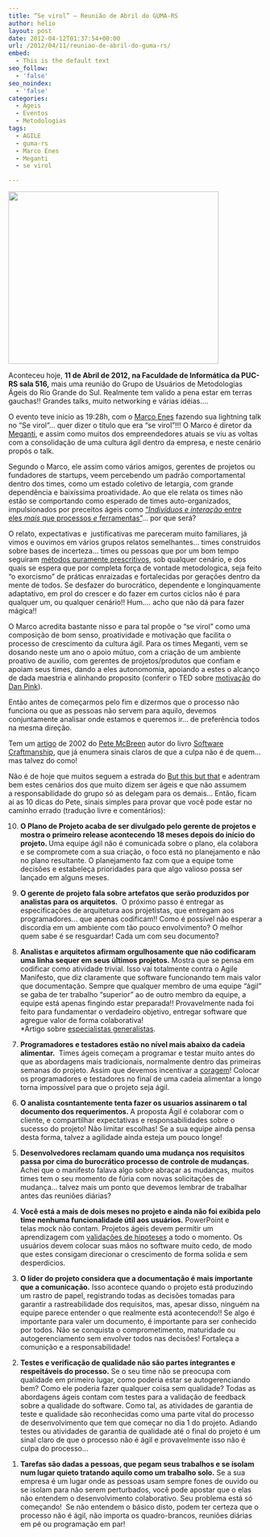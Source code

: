 ```yaml
---
title: “Se virol” – Reunião de Abril do GUMA-RS
author: helio
layout: post
date: 2012-04-12T01:37:54+00:00
url: /2012/04/11/reuniao-de-abril-do-guma-rs/
embed:
  - This is the default text
seo_follow:
  - 'false'
seo_noindex:
  - 'false'
categories:
  - Ageis
  - Eventos
  - Metodologias
tags:
  - AGILE
  - guma-rs
  - Marco Enes
  - Meganti
  - se virol

---
```

[<img class="aligncenter size-full wp-image-508" src="http://www.helmed.net/blog/wp-content/uploads/2012/04/gumaJuly.jpg" alt="" width="417" height="342" srcset="http://www.helmed.net/blog/wp-content/uploads/2012/04/gumaJuly.jpg 417w, http://www.helmed.net/blog/wp-content/uploads/2012/04/gumaJuly-300x246.jpg 300w" sizes="(max-width: 417px) 100vw, 417px" />][1]

Aconteceu hoje, **11 de Abril de 2012, **na Faculdade de Informática da PUC-RS sala 516**,** mais uma reunião do Grupo de Usuários de Metodologias Ágeis do Rio Grande do Sul. Realmente tem valido a pena estar em terras gauchas!! Grandes talks, muito networking e várias idéias&#8230;.

O evento teve início as 19:28h, com o [Marco Enes][2] fazendo sua lightning talk no &#8220;Se virol&#8221;&#8230; quer dizer o título que era &#8220;se virol&#8221;!!! O Marco é diretor da [Meganti][3], e assim como muitos dos empreendedores atuais se viu as voltas com a consolidação de uma cultura ágil dentro da empresa, e neste cenário propós o talk.

Segundo o Marco, ele assim como vários amigos, gerentes de projetos ou fundadores de startups, veem percebendo um padrão comportamental dentro dos times, como um estado coletivo de letargia, com grande dependência e baixíssima proatividade. Ao que ele relata os times não estão se comportando como esperado de times auto-organizados, impulsionados por preceitos ágeis como [&#8220;_Indivíduos e interação_ entre eles _mais_ que processos _e_ ferramentas&#8221;][4]&#8230; por que será?

O relato, expectativas e  justificativas me pareceram muito familiares, já vimos e ouvimos em vários grupos relatos semelhantes&#8230; times construidos sobre bases de incerteza&#8230; times ou pessoas que por um bom tempo seguiram [métodos puramente prescritivos][5], sob qualquer cenário, e dos quais se espera que por completa força de vontade metodologica, seja feito &#8220;o exorcismo&#8221; de práticas enraizadas e fortalecidas por gerações dentro da mente de todos. Se desfazer do burocrático, dependente e longinquamente adaptativo, em prol do crescer e do fazer em curtos ciclos não é para qualquer um, ou qualquer cenário!! Hum&#8230;. acho que não dá para fazer mágica!!

O Marco acredita bastante nisso e para tal propõe o &#8220;se virol&#8221; como uma composição de bom senso, proatividade e motivação que facilita o processo de crescimento da cultura ágil. Para os times Meganti, vem se dosando neste um ano o apoio mútuo, com a criação de um ambiente proativo de auxilio, com gerentes de projetos/produtos que confiam e apoiam seus times, dando a eles autonomomia, apoiando a estes o alcanço de dada maestria e alinhando proposito (conferir o TED sobre [motivação][6] do [Dan Pink][7]).

Então antes de começarmos pelo fim e dizermos que o processo não funciona ou que as pessoas não servem para aquilo, devemos conjuntamente analisar onde estamos e queremos ir&#8230; de preferência todos na mesma direção.

Tem um [artigo][8] de 2002 do [Pete McBreen][9] autor do livro [Software Craftmanship][10], que já enumera sinais claros de que a culpa não é de quem&#8230; mas talvez do como!

Não é de hoje que muitos seguem a estrada do [But this but that][11] e adentram bem estes cenários dos que muito dizem ser ágeis e que não assumem a responsabilidade do grupo só as delegam para os demais&#8230; Então, ficam ai as 10 dicas do Pete, sinais simples para provar que você pode estar no caminho errado (tradução livre e comentários):

<ol start="10">
  <li>
    <strong>O Plano de Projeto acaba de ser divulgado pelo gerente de projetos e mostra o primeiro release acontecendo 18 meses depois do início do projeto. </strong>Uma equipe ágil não é comunicada sobre o plano, ela colabora e se compromete com a sua criação, o foco está no planejamento e não no plano resultante. O planejamento faz com que a equipe tome decisões e estabeleça prioridades para que algo valioso possa ser lançado em alguns meses.
  </li>
</ol>

<ol start="9">
  <li>
    <strong>O gerente de projeto fala sobre artefatos que serão produzidos por analistas para os arquitetos.</strong>  O próximo passo é entregar as especificações de arquitetura aos projetistas, que entregam aos programadores&#8230; que apenas codificam!! Como é possível não esperar a discordia em um ambiente com tão pouco envolvimento? O melhor quem sabe é se resguardar! Cada um com seu documento?
  </li>
</ol>

<ol start="8">
  <li>
    <strong>Analistas e arquitetos afirmam orgulhosamente que não codificaram uma linha sequer em seus últimos projetos.</strong> Mostra que se pensa em codificar como atividade trivial. Isso vai totalmente contra o Agile Manifesto, que diz claramente que software funcionando tem mais valor que documentação. Sempre que qualquer membro de uma equipe &#8220;ágil&#8221; se gaba de ter trabalho &#8220;superior&#8221; ao de outro membro da equipe, a equipe está apenas fingindo estar preparada!! Provavelmente nada foi feito para fundamentar o verdadeiro objetivo, entregar software que agregue valor de forma colaborativa!<br /> *Artigo sobre <a title="Especialistas generalistas" href="http://blog.fragmental.com.br/2008/04/06/par-de-jarros/">especialistas generalistas</a>.
  </li>
</ol>

<ol start="7">
  <li>
    <strong>Programadores e testadores estão no nível mais abaixo da cadeia alimentar.</strong>  Times ágeis começam a programar e testar muito antes do que as abordagens mais tradicionais, normalmente dentro das primeiras semanas do projeto. Assim que devemos incentivar a <a title="Valores do XP - Coragem" href="http://improveit.com.br/xp/valores/coragem">coragem</a>! Colocar os programadores e testadores no final de uma cadeia alimentar a longo torna impossível para que o projeto seja ágil.
  </li>
</ol>

<ol start="6">
  <li>
    <strong>O analista cosntantemente tenta fazer os usuarios assinarem o tal documento dos requerimentos. </strong>A proposta Ágil é colaborar com o cliente, e compartilhar expectativas e responsabilidades sobre o sucesso do projeto! Não limitar escolhas! Se a sua equipe ainda pensa desta forma, talvez a agilidade ainda esteja um pouco longe!
  </li>
</ol>

<ol start="5">
  <li>
    <strong>Desenvolvedores reclamam quando uma mudança nos requisitos passa por cima do burocrático processo de controle de mudanças.</strong>  Achei que o manifesto falava algo sobre abraçar as mudanças, muitos times tem o seu momento de fúria com novas solicitações de mudança&#8230; talvez mais um ponto que devemos lembrar de trabalhar antes das reuniões diárias?
  </li>
</ol>

<ol start="4">
  <li>
    <strong>Você está a mais de dois meses no projeto e ainda não foi exibida pelo time nenhuma funcionalidade útil aos usuários.</strong> PowerPoint e telas mock não contam. Projetos ágeis devem permitir um aprendizagem com <a title="The lean startup" href="http://theleanstartup.com/">validações de hipoteses</a> a todo o momento. Os usuários devem colocar suas mãos no software muito cedo, de modo que estes consigam direcionar o crescimento de forma solida e sem desperdicios.
  </li>
</ol>

<ol start="3">
  <li>
    <strong>O líder do projeto considera que a documentação é mais importante que a comunicação.</strong> Isso acontece quando o projeto está produzindo um rastro de papel, registrando todas as decisões tomadas para garantir a rastreabilidade dos requisitos, mas, apesar disso, ninguém na equipe parece entender o que realmente está acontecendo!! Se algo é importante para valer um documento, é importante para ser conhecido por todos. Não se conquista o comprometimento, maturidade ou autogerenciamento sem envolver todos nas decisões! Fortaleça a comunição e a responsabilidade!
  </li>
</ol>

<ol start="2">
  <li>
    <strong>Testes e verificação de qualidade não são partes integrantes e respeitáveis do processo.</strong> Se o seu time não se preocupa com qualidade em primeiro lugar, como poderia estar se autogerenciando bem? Como ele poderia fazer qualquer coisa sem qualidade? Todas as abordagens ágeis contam com testes para a validação de feedback sobre a qualidade do software. Como tal, as atividades de garantia de teste e qualidade são reconhecidas como uma parte vital do processo de desenvolvimento que tem que começar no dia 1 do projeto. Adiando testes ou atividades de garantia de qualidade até o final do projeto é um sinal claro de que o processo não é ágil e provavelmente isso não é culpa do processo&#8230;
  </li>
</ol>

<ol start="1">
  <li>
    <strong>Tarefas são dadas a pessoas, que pegam seus trabalhos e se isolam num lugar quieto tratando aquilo como um trabalho solo.</strong> Se a sua empresa é um lugar onde as pessoas usam sempre fones de ouvido ou se isolam para não serem perturbados, você pode apostar que o elas não entendem o desenvolvimento colaborativo. Seu problema está só começando!  Se não entendem o básico disto, podem ter certeza que o processo não é ágil, não importa os quadro-brancos, reuniões diárias em pé ou programação em par!
  </li>
</ol>

&nbsp;

 [1]: http://www.helmed.net/blog/wp-content/uploads/2012/04/gumaJuly.jpg
 [2]: http://twitter.com/marcoenes
 [3]: https://twitter.com/meganti_br "Meganti"
 [4]: http://manifestoagil.com.br/ "Manifesto ágil"
 [5]: http://pt.wikipedia.org/wiki/IBM_Rational_Unified_Process "RUP"
 [6]: http://www.ted.com/talks/dan_pink_on_motivation.html "Dan Pink on the surprising science of motivation"
 [7]: http://twitter.com/danielpink "Dan Pink"
 [8]: http://www.informit.com/articles/printerfriendly.aspx?p=25913 "Pretending to Be Agile"
 [9]: http://www.informit.com/authors/bio.asp?a=7b7d1926-0ded-4713-a53b-549af36312de
 [10]: http://www.informit.com/title/0201733862
 [11]: http://www.scrum.org/scrumbut "Scrumbut"